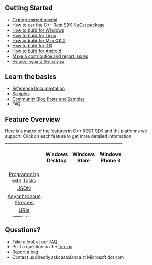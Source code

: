 ## Getting Started

*   [Getting started tutorial](https://casablanca.codeplex.com/wikipage?title=Http%20Client%20Tutorial)
*   [How to use the C++ Rest SDK NuGet package](https://casablanca.codeplex.com/wikipage?title=Using%20NuGet%20to%20add%20the%20C%2b%2b%20REST%20SDK%20to%20a%20VS%20project&referringTitle=Documentation)
*   [How to build for Windows](/wikipage?title=How%20to%20setup%2c%20build%2c%20and%20run%20tests%20on%20Windows)
*   [How to build for Linux](/wikipage?title=Setup%20and%20Build%20on%20Linux&referringTitle=Documentation)
*   [How to build for Mac OS X](https://casablanca.codeplex.com/wikipage?title=Setup%20and%20Build%20on%20OSX&referringTitle=Documentation)
*   [How to build for iOS](https://casablanca.codeplex.com/wikipage?title=Setup%20and%20Build%20on%20IOS&referringTitle=Documentation)
*   [How to build for Android](https://casablanca.codeplex.com/wikipage?title=Use%20on%20Android&referringTitle=Documentation)
*   [Make a contribution and report issues](/wikipage?title=Make%20a%20contribution&referringTitle=Documentation)
*   [Versioning and file names](/wikipage?title=Versioning&referringTitle=Documentation)

## Learn the basics

*   [Reference Documentation](http://microsoft.github.io/cpprestsdk/namespaces.html)
*   [Samples](/wikipage?title=Samples&referringTitle=Documentation)
*   [Community Blog Posts and Samples](/wikipage?title=Blog%20Posts&referringTitle=Documentation)
*   [FAQ](https://casablanca.codeplex.com/wikipage?title=FAQ)

## Feature Overview

Here is a matrix of the features in C++ REST SDK and the platforms we support. Click on each feature to get more detailed information.

<table style="height:241px; width:387px">
<tbody>
<tr>
<th>&nbsp;</th>
<th style="text-align:center"><strong>Windows Desktop</strong></th>
<th style="text-align:center"><strong>Windows Store</strong></th>
<th style="text-align:center"><strong>Windows Phone 8</strong></th>
<th style="text-align:center"><strong>&nbsp;Windows Phone 8.1</strong></th>
<th style="text-align:center"><strong>&nbsp;Windows Phone Silverlight 8.1</strong></th>
<th style="text-align:center"><strong>Windows XP</strong></th>
<th style="text-align:center"><strong>Linux(Ubuntu)</strong></th>
<th style="text-align:center"><strong>Mac OS X</strong></th>
<th style="text-align:center"><strong>iOS&nbsp;</strong></th>
<th style="text-align:center"><strong>Android&nbsp;</strong></th>
</tr>
<tr>
<td style="text-align:center"><a href="/wikipage?title=Programming%20with%20Tasks&amp;referringTitle=Documentation">Programming with Tasks</a></td>
<td style="text-align:center"><img src="http://i3.codeplex.com/Download?ProjectName=json&amp;DownloadId=343964" alt="" height="16" width="16"></td>
<td style="text-align:center"><img src="http://i3.codeplex.com/Download?ProjectName=json&amp;DownloadId=343964" alt="" height="16" width="16"></td>
<td style="text-align:center"><img src="http://i3.codeplex.com/Download?ProjectName=json&amp;DownloadId=343964" alt="" height="16" width="16"></td>
<td style="text-align:center"><img src="http://i3.codeplex.com/Download?ProjectName=json&amp;DownloadId=343964" alt="" height="16" width="16"></td>
<td style="text-align:center"><img src="http://i3.codeplex.com/Download?ProjectName=json&amp;DownloadId=343964" alt="" height="16" width="16"></td>
<td style="text-align:center"><img src="http://i3.codeplex.com/Download?ProjectName=json&amp;DownloadId=343964" alt="" height="16" width="16"></td>
<td style="text-align:center"><img src="http://i3.codeplex.com/Download?ProjectName=json&amp;DownloadId=343964" alt="" height="16" width="16"></td>
<td style="text-align:center"><img src="http://i3.codeplex.com/Download?ProjectName=json&amp;DownloadId=343964" alt="" height="16" width="16"></td>
<td style="text-align:center"><img src="http://i3.codeplex.com/Download?ProjectName=json&amp;DownloadId=343964" alt="" height="16" width="16"></td>
<td style="text-align:center"><img src="http://i3.codeplex.com/Download?ProjectName=json&amp;DownloadId=343964" alt="" height="16" width="16"></td>
</tr>
<tr>
<td style="text-align:center"><a href="/wikipage?title=JSON&amp;referringTitle=Documentation">JSON</a></td>
<td style="text-align:center"><img src="http://i3.codeplex.com/Download?ProjectName=json&amp;DownloadId=343964" alt="" height="16" width="16"></td>
<td style="text-align:center"><img src="http://i3.codeplex.com/Download?ProjectName=json&amp;DownloadId=343964" alt="" height="16" width="16"></td>
<td style="text-align:center"><img src="http://i3.codeplex.com/Download?ProjectName=json&amp;DownloadId=343964" alt="" height="16" width="16"></td>
<td style="text-align:center"><img src="http://i3.codeplex.com/Download?ProjectName=json&amp;DownloadId=343964" alt="" height="16" width="16"></td>
<td style="text-align:center"><img src="http://i3.codeplex.com/Download?ProjectName=json&amp;DownloadId=343964" alt="" height="16" width="16"></td>
<td style="text-align:center"><img src="http://i3.codeplex.com/Download?ProjectName=json&amp;DownloadId=343964" alt="" height="16" width="16"></td>
<td style="text-align:center"><img src="http://i3.codeplex.com/Download?ProjectName=json&amp;DownloadId=343964" alt="" height="16" width="16"></td>
<td style="text-align:center"><img src="http://i3.codeplex.com/Download?ProjectName=json&amp;DownloadId=343964" alt="" height="16" width="16"></td>
<td style="text-align:center"><img src="http://i3.codeplex.com/Download?ProjectName=json&amp;DownloadId=343964" alt="" height="16" width="16"></td>
<td style="text-align:center"><img src="http://i3.codeplex.com/Download?ProjectName=json&amp;DownloadId=343964" alt="" height="16" width="16"></td>
</tr>
<tr>
<td style="text-align:center"><a href="/wikipage?title=Asynchronous%20Streams&amp;referringTitle=Documentation">Asynchronous Streams</a></td>
<td style="text-align:center"><img src="http://i3.codeplex.com/Download?ProjectName=json&amp;DownloadId=343964" alt="" height="16" width="16"></td>
<td style="text-align:center"><img src="http://i3.codeplex.com/Download?ProjectName=json&amp;DownloadId=343964" alt="" height="16" width="16"></td>
<td style="text-align:center"><img src="http://i3.codeplex.com/Download?ProjectName=json&amp;DownloadId=343964" alt="" height="16" width="16"></td>
<td style="text-align:center"><img src="http://i3.codeplex.com/Download?ProjectName=json&amp;DownloadId=343964" alt="" height="16" width="16"></td>
<td style="text-align:center"><img src="http://i3.codeplex.com/Download?ProjectName=json&amp;DownloadId=343964" alt="" height="16" width="16"></td>
<td style="text-align:center"><img src="http://i3.codeplex.com/Download?ProjectName=json&amp;DownloadId=343964" alt="" height="16" width="16"></td>
<td style="text-align:center"><img src="http://i3.codeplex.com/Download?ProjectName=json&amp;DownloadId=343964" alt="" height="16" width="16"></td>
<td style="text-align:center"><img src="http://i3.codeplex.com/Download?ProjectName=json&amp;DownloadId=343964" alt="" height="16" width="16"></td>
<td style="text-align:center"><img src="http://i3.codeplex.com/Download?ProjectName=json&amp;DownloadId=343964" alt="" height="16" width="16"></td>
<td style="text-align:center"><img src="http://i3.codeplex.com/Download?ProjectName=json&amp;DownloadId=343964" alt="" height="16" width="16"></td>
</tr>
<tr>
<td style="text-align:center"><a href="/wikipage?title=URI&amp;referringTitle=Documentation">URIs</a></td>
<td style="text-align:center"><img src="http://i3.codeplex.com/Download?ProjectName=json&amp;DownloadId=343964" alt="" height="16" width="16"></td>
<td style="text-align:center"><img src="http://i3.codeplex.com/Download?ProjectName=json&amp;DownloadId=343964" alt="" height="16" width="16"></td>
<td style="text-align:center"><img src="http://i3.codeplex.com/Download?ProjectName=json&amp;DownloadId=343964" alt="" height="16" width="16"></td>
<td style="text-align:center"><img src="http://i3.codeplex.com/Download?ProjectName=json&amp;DownloadId=343964" alt="" height="16" width="16"></td>
<td style="text-align:center"><img src="http://i3.codeplex.com/Download?ProjectName=json&amp;DownloadId=343964" alt="" height="16" width="16"></td>
<td style="text-align:center"><img src="http://i3.codeplex.com/Download?ProjectName=json&amp;DownloadId=343964" alt="" height="16" width="16"></td>
<td style="text-align:center"><img src="http://i3.codeplex.com/Download?ProjectName=json&amp;DownloadId=343964" alt="" height="16" width="16"></td>
<td style="text-align:center"><img src="http://i3.codeplex.com/Download?ProjectName=json&amp;DownloadId=343964" alt="" height="16" width="16"></td>
<td style="text-align:center"><img src="http://i3.codeplex.com/Download?ProjectName=json&amp;DownloadId=343964" alt="" height="16" width="16"></td>
<td style="text-align:center"><img src="http://i3.codeplex.com/Download?ProjectName=json&amp;DownloadId=343964" alt="" height="16" width="16"></td>
</tr>
<tr>
<td style="text-align:center"><a href="/wikipage?title=HTTP%20Client&amp;referringTitle=Documentation">HTTP Client</a></td>
<td style="text-align:center"><img src="http://i3.codeplex.com/Download?ProjectName=json&amp;DownloadId=343964" alt="" height="16" width="16"></td>
<td style="text-align:center"><img src="http://i3.codeplex.com/Download?ProjectName=json&amp;DownloadId=343964" alt="" height="16" width="16"></td>
<td style="text-align:center"><img src="http://i3.codeplex.com/Download?ProjectName=json&amp;DownloadId=343964" alt="" height="16" width="16"></td>
<td style="text-align:center"><img src="http://i3.codeplex.com/Download?ProjectName=json&amp;DownloadId=343964" alt="" height="16" width="16"></td>
<td style="text-align:center"><img src="http://i3.codeplex.com/Download?ProjectName=json&amp;DownloadId=343964" alt="" height="16" width="16"></td>
<td style="text-align:center"><img src="http://i3.codeplex.com/Download?ProjectName=json&amp;DownloadId=343964" alt="" height="16" width="16"></td>
<td style="text-align:center"><img src="http://i3.codeplex.com/Download?ProjectName=json&amp;DownloadId=343964" alt="" height="16" width="16"></td>
<td style="text-align:center"><img src="http://i3.codeplex.com/Download?ProjectName=json&amp;DownloadId=343964" alt="" height="16" width="16"></td>
<td style="text-align:center"><img src="http://i3.codeplex.com/Download?ProjectName=json&amp;DownloadId=343964" alt="" height="16" width="16"></td>
<td style="text-align:center"><img src="http://i3.codeplex.com/Download?ProjectName=json&amp;DownloadId=343964" alt="" height="16" width="16"></td>
</tr>
<tr>
<td style="text-align:center"><a href="/wikipage?title=HTTP%20Listener&amp;referringTitle=Documentation">HTTP Listener</a></td>
<td style="text-align:center"><img src="http://i3.codeplex.com/Download?ProjectName=json&amp;DownloadId=343964" alt="" height="16" width="16">(Beta)</td>
<td style="text-align:center">&nbsp;<img src="http://i3.codeplex.com/Download?ProjectName=json&amp;DownloadId=343965" alt="" height="16" width="16"></td>
<td style="text-align:center">&nbsp;<img src="http://i3.codeplex.com/Download?ProjectName=json&amp;DownloadId=343965" alt="" height="16" width="16"></td>
<td style="text-align:center"><img src="http://i3.codeplex.com/Download?ProjectName=json&amp;DownloadId=343965" alt="" height="16" width="16"></td>
<td style="text-align:center"><img src="http://i3.codeplex.com/Download?ProjectName=json&amp;DownloadId=343965" alt="" height="16" width="16"></td>
<td style="text-align:center"><img src="http://i3.codeplex.com/Download?ProjectName=json&amp;DownloadId=343965" alt="" height="16" width="16"></td>
<td style="text-align:center">
<p><img src="http://i3.codeplex.com/Download?ProjectName=json&amp;DownloadId=343964" alt="" height="16" width="16">(Beta)</p>
</td>
<td style="text-align:center">&nbsp;<img src="http://i3.codeplex.com/Download?ProjectName=json&amp;DownloadId=343964" alt="" height="16" width="16">(Beta)</td>
<td style="text-align:center"><img src="http://i3.codeplex.com/Download?ProjectName=json&amp;DownloadId=343964" alt="" height="16" width="16">(Beta)</td>
<td style="text-align:center"><img src="http://i3.codeplex.com/Download?ProjectName=json&amp;DownloadId=343964" alt="" height="16" width="16">(Beta)</td>
</tr>
<tr>
<td style="text-align:center"><a href="/wikipage?title=Web%20Socket&amp;referringTitle=Documentation">WebSocket Client</a></td>
<td style="text-align:center">&nbsp;<img src="http://i3.codeplex.com/Download?ProjectName=json&amp;DownloadId=343964" alt="" height="16" width="16"></td>
<td style="text-align:center"><img src="http://i3.codeplex.com/Download?ProjectName=json&amp;DownloadId=343964" alt="" height="16" width="16"></td>
<td style="text-align:center">&nbsp;<img src="http://i3.codeplex.com/Download?ProjectName=json&amp;DownloadId=343965" alt="" height="16" width="16"></td>
<td style="text-align:center"><img src="http://i3.codeplex.com/Download?ProjectName=json&amp;DownloadId=343964" alt="" height="16" width="16"></td>
<td style="text-align:center"><img src="http://i3.codeplex.com/Download?ProjectName=json&amp;DownloadId=343965" alt="" height="16" width="16"></td>
<td style="text-align:center"><img src="http://i3.codeplex.com/Download?ProjectName=json&amp;DownloadId=343964" alt="" height="16" width="16"></td>
<td style="text-align:center">&nbsp;<img src="http://i3.codeplex.com/Download?ProjectName=json&amp;DownloadId=343964" alt="" height="16" width="16"></td>
<td style="text-align:center">&nbsp;<img src="http://i3.codeplex.com/Download?ProjectName=json&amp;DownloadId=343964" alt="" height="16" width="16"></td>
<td style="text-align:center">&nbsp;<img src="http://i3.codeplex.com/Download?ProjectName=json&amp;DownloadId=343964" alt="" height="16" width="16"></td>
<td style="text-align:center"><img src="http://i3.codeplex.com/Download?ProjectName=json&amp;DownloadId=343964" alt="" height="16" width="16"></td>
</tr>
<tr>
<td style="text-align:center"><a href="https://casablanca.codeplex.com/wikipage?title=OAuth%20Client">OAuth&nbsp;Client</a></td>
<td style="text-align:center"><img src="http://i3.codeplex.com/Download?ProjectName=json&amp;DownloadId=343964" alt="" height="16" width="16">(Beta)</td>
<td style="text-align:center"><img src="http://i3.codeplex.com/Download?ProjectName=json&amp;DownloadId=343964" alt="" height="16" width="16">(Beta)</td>
<td style="text-align:center"><img src="http://i3.codeplex.com/Download?ProjectName=json&amp;DownloadId=343964" alt="" height="16" width="16">(Beta, OAuth2 only)</td>
<td style="text-align:center"><img src="http://i3.codeplex.com/Download?ProjectName=json&amp;DownloadId=343964" alt="" height="16" width="16">(Beta, OAuth2 only)</td>
<td style="text-align:center"><img src="http://i3.codeplex.com/Download?ProjectName=json&amp;DownloadId=343964" alt="" height="16" width="16">&nbsp;(Beta, OAuth2 only)&nbsp;</td>
<td style="text-align:center">
<p><img src="http://i3.codeplex.com/Download?ProjectName=json&amp;DownloadId=343964" alt="" height="16" width="16">(Beta, OAuth2 only)</p>
</td>
<td style="text-align:center"><img src="http://i3.codeplex.com/Download?ProjectName=json&amp;DownloadId=343964" alt="" height="16" width="16">(Beta)</td>
<td style="text-align:center"><img src="http://i3.codeplex.com/Download?ProjectName=json&amp;DownloadId=343964" alt="" height="16" width="16">(Beta)</td>
<td style="text-align:center"><img src="http://i3.codeplex.com/Download?ProjectName=json&amp;DownloadId=343964" alt="" height="16" width="16">(Beta)</td>
<td style="text-align:center"><img src="http://i3.codeplex.com/Download?ProjectName=json&amp;DownloadId=343964" alt="" height="16" width="16">(Beta)</td>
</tr>
</tbody>
</table>

## Questions?

*   Take a look at our [FAQ](/wikipage?title=FAQ&referringTitle=Documentation)
*   Post a question on the [forums](http://casablanca.codeplex.com/discussions)
*   Report a [bug](https://casablanca.codeplex.com/WorkItem/Create)
*   Contact us directly askcasablanca at Microsoft dot com